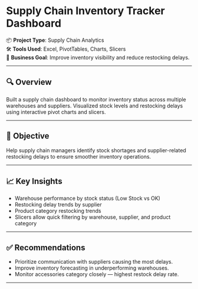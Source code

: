 # Supply Chain Inventory Tracker Dashboard

📦 **Project Type**: Supply Chain Analytics  
🛠 **Tools Used**: Excel, PivotTables, Charts, Slicers  
🎯 **Business Goal**: Improve inventory visibility and reduce restocking delays.

---

## 🔍 Overview  
Built a supply chain dashboard to monitor inventory status across multiple warehouses and suppliers. Visualized stock levels and restocking delays using interactive pivot charts and slicers.

---

## 🎯 Objective  
Help supply chain managers identify stock shortages and supplier-related restocking delays to ensure smoother inventory operations.

---

## 📈 Key Insights  
- Warehouse performance by stock status (Low Stock vs OK)  
- Restocking delay trends by supplier  
- Product category restocking trends  
- Slicers allow quick filtering by warehouse, supplier, and product category

---

## ✅ Recommendations  
- Prioritize communication with suppliers causing the most delays.  
- Improve inventory forecasting in underperforming warehouses.  
- Monitor accessories category closely — highest restock delay rate.

---

